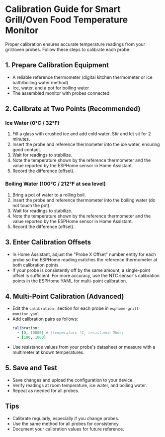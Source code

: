# Calibration Guide for Smart Grill/Oven Food Temperature Monitor

Proper calibration ensures accurate temperature readings from your grill/oven probes. Follow these steps to calibrate each probe:

## 1. Prepare Calibration Equipment

- A reliable reference thermometer (digital kitchen thermometer or ice bath/boiling water method)
- Ice, water, and a pot for boiling water
- The assembled monitor with probes connected

## 2. Calibrate at Two Points (Recommended)

### Ice Water (0°C / 32°F)

1. Fill a glass with crushed ice and add cold water. Stir and let sit for 2 minutes.
2. Insert the probe and reference thermometer into the ice water, ensuring good contact.
3. Wait for readings to stabilize.
4. Note the temperature shown by the reference thermometer and the value reported by the ESPHome sensor in Home Assistant.
5. Record the difference (offset).

### Boiling Water (100°C / 212°F at sea level)

1. Bring a pot of water to a rolling boil.
2. Insert the probe and reference thermometer into the boiling water (do not touch the pot).
3. Wait for readings to stabilize.
4. Note the temperature shown by the reference thermometer and the value reported by the ESPHome sensor in Home Assistant.
5. Record the difference (offset).

## 3. Enter Calibration Offsets

- In Home Assistant, adjust the "Probe X Offset" number entity for each probe so the ESPHome reading matches the reference thermometer at both calibration points.
- If your probe is consistently off by the same amount, a single-point offset is sufficient. For more accuracy, use the NTC sensor's calibration points in the ESPHome YAML for multi-point calibration.

## 4. Multi-Point Calibration (Advanced)

- Edit the `calibration:` section for each probe in `esphome-grill-monitor.yaml`.
- Add calibration pairs as follows:
  ```yaml
  calibration:
    - [0, 10000] # [temperature °C, resistance Ohms]
    - [100, 1000]
  ```
- Use resistance values from your probe's datasheet or measure with a multimeter at known temperatures.

## 5. Save and Test

- Save changes and upload the configuration to your device.
- Verify readings at room temperature, ice water, and boiling water.
- Repeat as needed for all probes.

## Tips

- Calibrate regularly, especially if you change probes.
- Use the same method for all probes for consistency.
- Document your calibration values for future reference.
